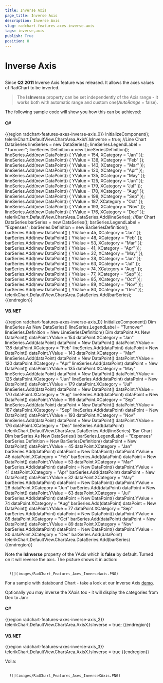 ```yaml
---
title: Inverse Axis
page_title: Inverse Axis
description: Inverse Axis
slug: radchart-features-axes-inverse-axis
tags: inverse,axis
publish: True
position: 8
---
```


# Inverse Axis



## 

Since __Q2 2011__ Inverse Axis feature was released. It allows the axes values of RadChart to be inverted.

>The __IsInverse__ property can be set independently of the Axis range - it works both with automatic range and custom one(*AutoRange* = false).

The following sample code will show you how this can be achieved:

#### __C#__

{{region radchart-features-axes-inverse-axis_0}}
	InitializeComponent();
	telerikChart.DefaultView.ChartArea.AxisY.IsInverse = true;
	//Line Chart
	DataSeries lineSeries = new DataSeries();
	lineSeries.LegendLabel = "Turnover";
	lineSeries.Definition = new LineSeriesDefinition();
	lineSeries.Add(new DataPoint() { YValue = 154, XCategory = "Jan" });
	lineSeries.Add(new DataPoint() { YValue = 138, XCategory = "Feb" });
	lineSeries.Add(new DataPoint() { YValue = 143, XCategory = "Mar" });
	lineSeries.Add(new DataPoint() { YValue = 120, XCategory = "Apr" });
	lineSeries.Add(new DataPoint() { YValue = 135, XCategory = "May" });
	lineSeries.Add(new DataPoint() { YValue = 125, XCategory = "Jun" });
	lineSeries.Add(new DataPoint() { YValue = 179, XCategory = "Jul" });
	lineSeries.Add(new DataPoint() { YValue = 170, XCategory = "Aug" });
	lineSeries.Add(new DataPoint() { YValue = 198, XCategory = "Sep" });
	lineSeries.Add(new DataPoint() { YValue = 187, XCategory = "Oct" });
	lineSeries.Add(new DataPoint() { YValue = 193, XCategory = "Nov" });
	lineSeries.Add(new DataPoint() { YValue = 176, XCategory = "Dec" });
	telerikChart.DefaultView.ChartArea.DataSeries.Add(lineSeries);
	//Bar Chart
	DataSeries barSeries = new DataSeries();
	barSeries.LegendLabel = "Expenses";
	barSeries.Definition = new BarSeriesDefinition();
	barSeries.Add(new DataPoint() { YValue = 45, XCategory = "Jan" });
	barSeries.Add(new DataPoint() { YValue = 48, XCategory = "Feb" });
	barSeries.Add(new DataPoint() { YValue = 53, XCategory = "Mar" });
	barSeries.Add(new DataPoint() { YValue = 41, XCategory = "Apr" });
	barSeries.Add(new DataPoint() { YValue = 32, XCategory = "May" });
	barSeries.Add(new DataPoint() { YValue = 28, XCategory = "Jun" });
	barSeries.Add(new DataPoint() { YValue = 63, XCategory = "Jul" });
	barSeries.Add(new DataPoint() { YValue = 74, XCategory = "Aug" });
	barSeries.Add(new DataPoint() { YValue = 77, XCategory = "Sep" });
	barSeries.Add(new DataPoint() { YValue = 85, XCategory = "Oct" });
	barSeries.Add(new DataPoint() { YValue = 89, XCategory = "Nov" });
	barSeries.Add(new DataPoint() { YValue = 80, XCategory = "Dec" });
	telerikChart.DefaultView.ChartArea.DataSeries.Add(barSeries);
	{{endregion}}



#### __VB.NET__

{{region radchart-features-axes-inverse-axis_1}}
	InitializeComponent()
	Dim lineSeries As New DataSeries()
	    lineSeries.LegendLabel = "Turnover"
	    lineSeries.Definition = New LineSeriesDefinition()
	    Dim dataPoint As New DataPoint()
	    dataPoint.YValue = 154
	    dataPoint.XCategory = "Jan"
	    lineSeries.Add(dataPoint)
	    dataPoint = New DataPoint()
	    dataPoint.YValue = 138
	    dataPoint.XCategory = "Feb"
	    lineSeries.Add(dataPoint)
	    dataPoint = New DataPoint()
	    dataPoint.YValue = 143
	    dataPoint.XCategory = "Mar"
	    lineSeries.Add(dataPoint)
	    dataPoint = New DataPoint()
	    dataPoint.YValue = 120
	    dataPoint.XCategory = "Apr"
	    lineSeries.Add(dataPoint)
	    dataPoint = New DataPoint()
	    dataPoint.YValue = 135
	    dataPoint.XCategory = "May"
	    lineSeries.Add(dataPoint)
	    dataPoint = New DataPoint()
	    dataPoint.YValue = 125
	    dataPoint.XCategory = "Jun"
	    lineSeries.Add(dataPoint)
	    dataPoint = New DataPoint()
	    dataPoint.YValue = 179
	    dataPoint.XCategory = "Jul"
	    lineSeries.Add(dataPoint)
	    dataPoint = New DataPoint()
	    dataPoint.YValue = 170
	    dataPoint.XCategory = "Aug"
	    lineSeries.Add(dataPoint)
	    dataPoint = New DataPoint()
	    dataPoint.YValue = 198
	    dataPoint.XCategory = "Sep"
	    lineSeries.Add(dataPoint)
	    dataPoint = New DataPoint()
	    dataPoint.YValue = 187
	    dataPoint.XCategory = "Sep"
	    lineSeries.Add(dataPoint)
	    dataPoint = New DataPoint()
	    dataPoint.YValue = 193
	    dataPoint.XCategory = "Nov"
	    lineSeries.Add(dataPoint)
	    dataPoint = New DataPoint()
	    dataPoint.YValue = 176
	    dataPoint.XCategory = "Dec"
	    lineSeries.Add(dataPoint)
	    telerikChart.DefaultView.ChartArea.DataSeries.Add(lineSeries)
	    'Bar Chart
	    Dim barSeries As New DataSeries()
	    barSeries.LegendLabel = "Expenses"
	    barSeries.Definition = New BarSeriesDefinition()
	    dataPoint = New DataPoint()
	    dataPoint.YValue = 45
	    dataPoint.XCategory = "Jan"
	    barSeries.Add(dataPoint)
	    dataPoint = New DataPoint()
	    dataPoint.YValue = 48
	    dataPoint.XCategory = "Feb"
	    barSeries.Add(dataPoint)
	    dataPoint = New DataPoint()
	    dataPoint.YValue = 53
	    dataPoint.XCategory = "Mar"
	    barSeries.Add(dataPoint)
	    dataPoint = New DataPoint()
	    dataPoint.YValue = 41
	    dataPoint.XCategory = "Apr"
	    barSeries.Add(dataPoint)
	    dataPoint = New DataPoint()
	    dataPoint.YValue = 32
	    dataPoint.XCategory = "May"
	    barSeries.Add(dataPoint)
	    dataPoint = New DataPoint()
	    dataPoint.YValue = 28
	    dataPoint.XCategory = "Jun"
	    barSeries.Add(dataPoint)
	    dataPoint = New DataPoint()
	    dataPoint.YValue = 63
	    dataPoint.XCategory = "Jul"
	    barSeries.Add(dataPoint)
	    dataPoint = New DataPoint()
	    dataPoint.YValue = 74
	    dataPoint.XCategory = "Aug"
	    barSeries.Add(dataPoint)
	    dataPoint = New DataPoint()
	    dataPoint.YValue = 77
	    dataPoint.XCategory = "Sep"
	    barSeries.Add(dataPoint)
	    dataPoint = New DataPoint()
	    dataPoint.YValue = 85
	    dataPoint.XCategory = "Oct"
	    barSeries.Add(dataPoint)
	    dataPoint = New DataPoint()
	    dataPoint.YValue = 89
	    dataPoint.XCategory = "Nov"
	    barSeries.Add(dataPoint)
	    dataPoint = New DataPoint()
	    dataPoint.YValue = 80
	    dataPoint.XCategory = "Dec"
	    barSeries.Add(dataPoint)
	    telerikChart.DefaultView.ChartArea.DataSeries.Add(barSeries)
	{{endregion}}



Note the __IsInverse__ property of the YAxis which is __false__ by default. Turned on it will reverse the axis. The picture shows it in action:




         
      ![](images/RadChart_Features_Axes_InverseAxis.PNG)

For a sample with databound Chart - take a look at our Inverse Axis [demo](http://demos.telerik.com/silverlight/#Chart/InverseAxis).

Optionally you may inverse the XAxis too - it will display the categories from Dec to Jan:

#### __C#__

{{region radchart-features-axes-inverse-axis_2}}
	telerikChart.DefaultView.ChartArea.AxisX.IsInverse = true;
	{{endregion}}



#### __VB.NET__

{{region radchart-features-axes-inverse-axis_3}}
	telerikChart.DefaultView.ChartArea.AxisX.IsInverse = true
	{{endregion}}



Voila:




         
      ![](images/RadChart_Features_Axes_InverseXAxis.PNG)


